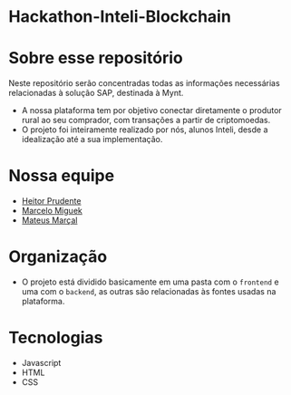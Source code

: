 # Hackathon-Inteli-Blockchain

# Sobre esse repositório
Neste repositório serão concentradas todas as informações necessárias relacionadas à solução SAP, destinada à Mynt.

- A nossa plataforma tem por objetivo conectar diretamente o produtor rural ao seu comprador, com transações a partir de criptomoedas.
- O projeto foi inteiramente realizado por nós, alunos Inteli, desde a idealização até a sua implementação.

# Nossa equipe 
- <a href="https://www.linkedin.com/in/heitorprudente/">Heitor Prudente</a>
- <a href="https://www.linkedin.com/in/marcelomiguelassis/">Marcelo Miguek</a>
- <a href="https://www.linkedin.com/in/mateus-mar%C3%A7al-212953264/">Mateus Marçal</a>

# Organização
- O projeto está dividido basicamente em uma pasta com o `frontend` e uma com o `backend`, as outras são relacionadas às fontes usadas na plataforma.

# Tecnologias
- Javascript
- HTML
- CSS
